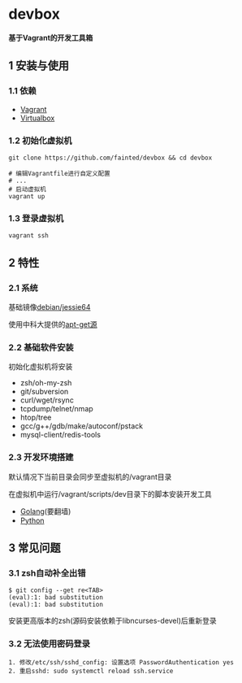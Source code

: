 # **devbox**
**基于Vagrant的开发工具箱**

## 1 **安装与使用**
### 1.1 **依赖**
- [Vagrant](https://www.vagrantup.com/downloads.html)
- [Virtualbox](https://www.virtualbox.org/wiki/Downloads)

### 1.2 **初始化虚拟机**
```shell
git clone https://github.com/fainted/devbox && cd devbox

# 编辑Vagrantfile进行自定义配置
# ...
# 启动虚拟机
vagrant up
```

### 1.3 **登录虚拟机**
```shell
vagrant ssh
```


## 2 **特性**
### 2.1 **系统**
基础镜像[debian/jessie64](https://atlas.hashicorp.com/debian/boxes/jessie64)

使用中科大提供的[apt-get源](https://lug.ustc.edu.cn/wiki/mirrors/help/debian)

### 2.2 **基础软件安装**
初始化虚拟机将安装
- zsh/oh-my-zsh
- git/subversion
- curl/wget/rsync
- tcpdump/telnet/nmap
- htop/tree
- gcc/g++/gdb/make/autoconf/pstack
- mysql-client/redis-tools

### 2.3 **开发环境搭建**
默认情况下当前目录会同步至虚拟机的/vagrant目录

在虚拟机中运行/vagrant/scripts/dev目录下的脚本安装开发工具
- [Golang](./scripts/dev/golang.sh)(要翻墙)
- [Python](./scripts/dev/python.sh)

## 3 常见问题
### 3.1 zsh自动补全出错
```shell
$ git config --get re<TAB>
(eval):1: bad substitution
(eval):1: bad substitution
```
安装更高版本的zsh(源码安装依赖于libncurses-devel)后重新登录

### 3.2 无法使用密码登录
```
1. 修改/etc/ssh/sshd_config: 设置选项 PasswordAuthentication yes
2. 重启sshd: sudo systemctl reload ssh.service
```
